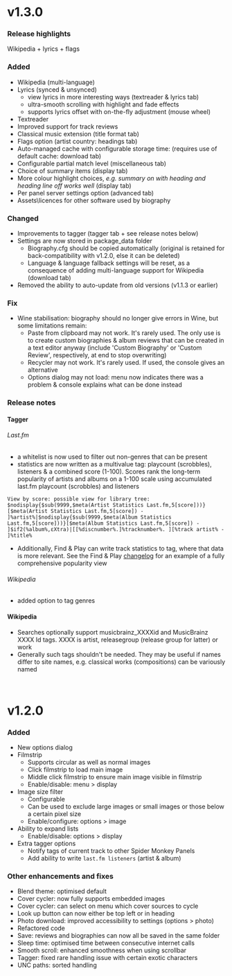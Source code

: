 # v1.3.0
### Release highlights
Wikipedia + lyrics + flags
### Added
- Wikipedia (multi-language)
- Lyrics (synced & unsynced)
	- view lyrics in more interesting ways (textreader & lyrics tab)
	- ultra-smooth scrolling with highlight and fade effects
	- supports lyrics offset with on-the-fly adjustment (mouse wheel)
	<!-- - ultra-smooth scrolling with highlight transition effect, fade effect and offset support -->
	<!-- - ultra-smooth scrolling + highlight transition effect + fade effect + offset handling -->
- Textreader
- Improved support for track reviews
- Classical music extension (title format tab)
- Flags option (artist country: headings tab)
- Auto-managed cache with configurable storage time: (requires use of default cache: download tab)
- Configurable partial match level (miscellaneous tab)
- Choice of summary items (display tab)
- More colour highlight choices, _e.g. summary on with heading and heading line off works well_ (display tab)
- Per panel server settings option (advanced tab)
- Assets\licences for other software used by biography

### Changed
- Improvements to tagger (tagger tab + see release notes below)
- Settings are now stored in package_data folder
    - Biography.cfg should be copied automatically (original is retained for back-compatibility with v1.2.0, else it can be deleted)
    - Language & language fallback settings will be reset, as a consequence of adding multi-language support for Wikipedia (download tab)
- Removed the ability to auto-update from old versions (v1.1.3 or earlier)

### Fix
- Wine stabilisation: biography should no longer give errors in Wine, but some limitations remain:
    - Paste from clipboard may not work. It's rarely used. The only use is to create custom biographies & album reviews that can be created in a text editor anyway (include 'Custom Biography' or 'Custom Review', respectively, at end to stop overwriting)
    - Recycler may not work. It's rarely used. If used, the console gives an alternative
    - Options dialog may not load: menu now indicates there was a problem & console explains what can be done instead

### Release notes
#### Tagger
###### Last.fm
- a whitelist is now used to filter out non-genres that can be present
- statistics are now written as a multivalue tag: playcount (scrobbles), listeners & a combined score (1-100). Scores rank the long-term popularity of artists and albums on a 1-100 scale using accumulated last.fm playcount (scrobbles) and listeners

```View by score: possible view for library tree: $nodisplay{$sub(9999,$meta(Artist Statistics Last.fm,5[score]))}[$meta(Artist Statistics Last.fm,5[score]) - ]%artist%|$nodisplay{$sub(9999,$meta(Album Statistics Last.fm,5[score]))}[$meta(Album Statistics Last.fm,5[score]) - ]$if2(%album%,εXtra)|[[%discnumber%.]%tracknumber%. ][%track artist% - ]%title%```

- Additionally, Find & Play can write track statistics to tag, where that data is more relevant. See the Find & Play [changelog](https://github.com/Wil-B/Find-and-Play/blob/main/CHANGELOG.md#track-popularity-tagger) for an example of a fully comprehensive popularity view

###### Wikipedia
- added option to tag genres

#### Wikipedia
<!-- - Searches are integrated with MusicBrainz
- MusicBrainz provides all the biography links
- MusicBrainz is tried first for review links, but isn't comprehensive, and there is a fallback to a direct search of Wikipedia
- Genres can be in native language or limited to English (latter fallback to MusicBrainz)
- Optionally musicbrainz_XXXXid and MusicBrainz XXXX Id tags are supported where XXXX is artist, releasegroup (release group for latter) or work -->
- Searches optionally support musicbrainz_XXXXid and MusicBrainz XXXX Id tags. XXXX is artist, releasegroup (release group for latter) or work
- Generally such tags shouldn't be needed. They may be useful if names differ to site names, e.g. classical works (compositions) can be variously named
<!-- - Rarely will such tags offer any benefit. Best use case may be where there are naming differences, e.g. classical works (compositions) have various naming methods
searches support the following tags: musicbrainz_XXXXid and MusicBrainz XXXX Id; where XXXX is artist, releasegroup (release group for latter) or work -->

<br />

# v1.2.0
### Added
- New options dialog
- Filmstrip
	- Supports circular as well as normal images
	- Click filmstrip to load main image
	- Middle click filmstrip to ensure main image visible in filmstrip
	- Enable/disable: menu > display
- Image size filter
	- Configurable
	- Can be used to exclude large images or small images or those below a certain pixel size
	- Enable/configure: options > image
- Ability to expand lists
	- Enable/disable: options > display
- Extra tagger options
	- Notify tags of current track to other Spider Monkey Panels
	- Add ability to write `last.fm listeners` (artist & album)

### Other enhancements and fixes
- Blend theme: optimised default
- Cover cycler: now fully supports embedded images
- Cover cycler: can select on menu which cover sources to cycle
- Look up button can now either be top left or in heading
- Photo download: improved accessibility to settings (options > photo)
- Refactored code
- Save: reviews and biographies can now all be saved in the same folder
- Sleep time: optimised time between consecutive internet calls
- Smooth scroll: enhanced smoothness when using scrollbar
- Tagger: fixed rare handling issue with certain exotic characters
- UNC paths: sorted handling
